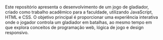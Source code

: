 Este repositório apresenta o desenvolvimento de um jogo de gladiador, criado como trabalho acadêmico para a faculdade, utilizando JavaScript, HTML e CSS. O objetivo principal é proporcionar uma experiência interativa onde o jogador controla um gladiador em batalhas, ao mesmo tempo em que explora conceitos de programação web, lógica de jogo e design responsivo.
